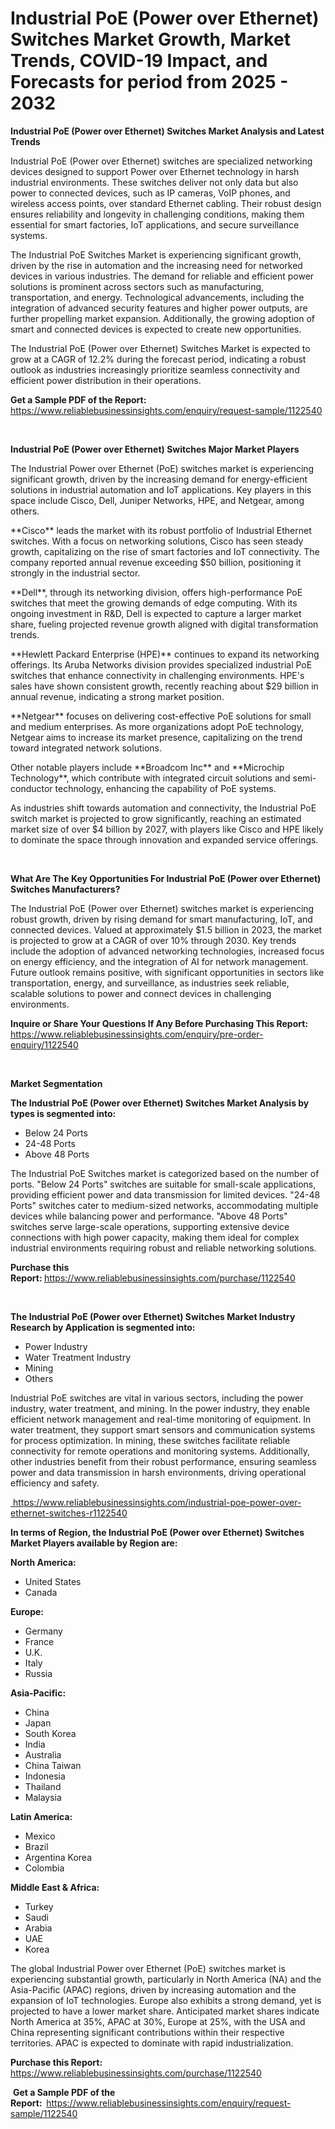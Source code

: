 <p><h1>Industrial PoE (Power over Ethernet) Switches Market Growth, Market Trends, COVID-19 Impact, and Forecasts for period from 2025 - 2032</h1></p><p><strong>Industrial PoE (Power over Ethernet) Switches Market Analysis and Latest Trends</strong></p>
<p><p>Industrial PoE (Power over Ethernet) switches are specialized networking devices designed to support Power over Ethernet technology in harsh industrial environments. These switches deliver not only data but also power to connected devices, such as IP cameras, VoIP phones, and wireless access points, over standard Ethernet cabling. Their robust design ensures reliability and longevity in challenging conditions, making them essential for smart factories, IoT applications, and secure surveillance systems.</p><p>The Industrial PoE Switches Market is experiencing significant growth, driven by the rise in automation and the increasing need for networked devices in various industries. The demand for reliable and efficient power solutions is prominent across sectors such as manufacturing, transportation, and energy. Technological advancements, including the integration of advanced security features and higher power outputs, are further propelling market expansion. Additionally, the growing adoption of smart and connected devices is expected to create new opportunities.</p><p>The Industrial PoE (Power over Ethernet) Switches Market is expected to grow at a CAGR of 12.2% during the forecast period, indicating a robust outlook as industries increasingly prioritize seamless connectivity and efficient power distribution in their operations.</p></p>
<p><strong>Get a Sample PDF of the Report:&nbsp;</strong> <a href="https://www.reliablebusinessinsights.com/enquiry/request-sample/1122540?utm_campaign=1837&utm_medium=2&utm_source=Github&utm_content=ia&utm_term=12042025&utm_id=industrial-poe-power-over-ethernet-switches">https://www.reliablebusinessinsights.com/enquiry/request-sample/1122540</a></p>
<p>&nbsp;</p>
<p><strong>Industrial PoE (Power over Ethernet) Switches Major Market Players</strong></p>
<p><p>The Industrial Power over Ethernet (PoE) switches market is experiencing significant growth, driven by the increasing demand for energy-efficient solutions in industrial automation and IoT applications. Key players in this space include Cisco, Dell, Juniper Networks, HPE, and Netgear, among others.</p><p>**Cisco** leads the market with its robust portfolio of Industrial Ethernet switches. With a focus on networking solutions, Cisco has seen steady growth, capitalizing on the rise of smart factories and IoT connectivity. The company reported annual revenue exceeding $50 billion, positioning it strongly in the industrial sector.</p><p>**Dell**, through its networking division, offers high-performance PoE switches that meet the growing demands of edge computing. With its ongoing investment in R&D, Dell is expected to capture a larger market share, fueling projected revenue growth aligned with digital transformation trends.</p><p>**Hewlett Packard Enterprise (HPE)** continues to expand its networking offerings. Its Aruba Networks division provides specialized industrial PoE switches that enhance connectivity in challenging environments. HPE's sales have shown consistent growth, recently reaching about $29 billion in annual revenue, indicating a strong market position.</p><p>**Netgear** focuses on delivering cost-effective PoE solutions for small and medium enterprises. As more organizations adopt PoE technology, Netgear aims to increase its market presence, capitalizing on the trend toward integrated network solutions.</p><p>Other notable players include **Broadcom Inc** and **Microchip Technology**, which contribute with integrated circuit solutions and semi-conductor technology, enhancing the capability of PoE systems.</p><p>As industries shift towards automation and connectivity, the Industrial PoE switch market is projected to grow significantly, reaching an estimated market size of over $4 billion by 2027, with players like Cisco and HPE likely to dominate the space through innovation and expanded service offerings.</p></p>
<p>&nbsp;</p>
<p><strong>What Are The Key Opportunities For Industrial PoE (Power over Ethernet) Switches Manufacturers?</strong></p>
<p><p>The Industrial PoE (Power over Ethernet) switches market is experiencing robust growth, driven by rising demand for smart manufacturing, IoT, and connected devices. Valued at approximately $1.5 billion in 2023, the market is projected to grow at a CAGR of over 10% through 2030. Key trends include the adoption of advanced networking technologies, increased focus on energy efficiency, and the integration of AI for network management. Future outlook remains positive, with significant opportunities in sectors like transportation, energy, and surveillance, as industries seek reliable, scalable solutions to power and connect devices in challenging environments.</p></p>
<p><strong>Inquire or Share Your Questions If Any Before Purchasing This Report:</strong> <a href="https://www.reliablebusinessinsights.com/enquiry/pre-order-enquiry/1122540?utm_campaign=1837&utm_medium=2&utm_source=Github&utm_content=ia&utm_term=12042025&utm_id=industrial-poe-power-over-ethernet-switches">https://www.reliablebusinessinsights.com/enquiry/pre-order-enquiry/1122540</a></p>
<p>&nbsp;</p>
<p><strong>Market Segmentation</strong></p>
<p><strong>The Industrial PoE (Power over Ethernet) Switches Market Analysis by types is segmented into:</strong></p>
<p><ul><li>Below 24 Ports</li><li>24-48 Ports</li><li>Above 48 Ports</li></ul></p>
<p><p>The Industrial PoE Switches market is categorized based on the number of ports. "Below 24 Ports" switches are suitable for small-scale applications, providing efficient power and data transmission for limited devices. "24-48 Ports" switches cater to medium-sized networks, accommodating multiple devices while balancing power and performance. "Above 48 Ports" switches serve large-scale operations, supporting extensive device connections with high power capacity, making them ideal for complex industrial environments requiring robust and reliable networking solutions.</p></p>
<p><strong>Purchase this Report:&nbsp;</strong><a href="https://www.reliablebusinessinsights.com/purchase/1122540?utm_campaign=1837&utm_medium=2&utm_source=Github&utm_content=ia&utm_term=12042025&utm_id=industrial-poe-power-over-ethernet-switches">https://www.reliablebusinessinsights.com/purchase/1122540</a></p>
<p>&nbsp;</p>
<p><strong>The Industrial PoE (Power over Ethernet) Switches Market Industry Research by Application is segmented into:</strong></p>
<p><ul><li>Power Industry</li><li>Water Treatment Industry</li><li>Mining</li><li>Others</li></ul></p>
<p><p>Industrial PoE switches are vital in various sectors, including the power industry, water treatment, and mining. In the power industry, they enable efficient network management and real-time monitoring of equipment. In water treatment, they support smart sensors and communication systems for process optimization. In mining, these switches facilitate reliable connectivity for remote operations and monitoring systems. Additionally, other industries benefit from their robust performance, ensuring seamless power and data transmission in harsh environments, driving operational efficiency and safety.</p></p>
<p><a href="https://www.reliablebusinessinsights.com/industrial-poe-power-over-ethernet-switches-r1122540?utm_campaign=1837&utm_medium=2&utm_source=Github&utm_content=ia&utm_term=12042025&utm_id=industrial-poe-power-over-ethernet-switches">&nbsp;https://www.reliablebusinessinsights.com/industrial-poe-power-over-ethernet-switches-r1122540</a></p>
<p><strong>In terms of Region, the Industrial PoE (Power over Ethernet) Switches Market Players available by Region are:</strong></p>
<p>
    <p> <strong> North America: </strong>
        <ul>
            <li>United States</li>
            <li>Canada</li>
        </ul>
        </p> 
    <p> <strong> Europe: </strong>
        <ul>
            <li>Germany</li>
            <li>France</li>
            <li>U.K.</li>
            <li>Italy</li>
            <li>Russia</li>
        </ul>
        </p> 
    <p> <strong> Asia-Pacific: </strong>
        <ul>
            <li>China</li>
            <li>Japan</li>
            <li>South Korea</li>
            <li>India</li>
            <li>Australia</li>
            <li>China Taiwan</li>
            <li>Indonesia</li>
            <li>Thailand</li>
            <li>Malaysia</li>
        </ul>
        </p> 
    <p> <strong> Latin America: </strong>
        <ul>
            <li>Mexico</li>
            <li>Brazil</li>
            <li>Argentina Korea</li>
            <li>Colombia</li>
        </ul>
        </p> 
    <p> <strong> Middle East & Africa: </strong>
        <ul>
            <li>Turkey</li>
            <li>Saudi</li>
            <li>Arabia</li>
            <li>UAE</li>
            <li>Korea</li>
        </ul>
    </p>
    </p>
<p><p>The global Industrial Power over Ethernet (PoE) switches market is experiencing substantial growth, particularly in North America (NA) and the Asia-Pacific (APAC) regions, driven by increasing automation and the expansion of IoT technologies. Europe also exhibits a strong demand, yet is projected to have a lower market share. Anticipated market shares indicate North America at 35%, APAC at 30%, Europe at 25%, with the USA and China representing significant contributions within their respective territories. APAC is expected to dominate with rapid industrialization.</p></p>
<p><strong>Purchase this Report: </strong><a href="https://www.reliablebusinessinsights.com/purchase/1122540?utm_campaign=1837&utm_medium=2&utm_source=Github&utm_content=ia&utm_term=12042025&utm_id=industrial-poe-power-over-ethernet-switches">https://www.reliablebusinessinsights.com/purchase/1122540</a></p>
<p>&nbsp;<strong>Get a Sample PDF of the Report:&nbsp;&nbsp;</strong><a href="https://www.reliablebusinessinsights.com/enquiry/request-sample/1122540?utm_campaign=1837&utm_medium=2&utm_source=Github&utm_content=ia&utm_term=12042025&utm_id=industrial-poe-power-over-ethernet-switches">https://www.reliablebusinessinsights.com/enquiry/request-sample/1122540</a></p>
<p><strong></strong></p>
<p><p></p><p></p><p></p></p>